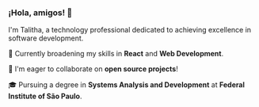 ### ¡Hola, amigos! 👋

I'm Talitha, a technology professional dedicated to achieving excellence in software development.

🌱 Currently broadening my skills in **React** and **Web Development**.

🤝 I'm eager to collaborate on **open source projects**!

🎓 Pursuing a degree in **Systems Analysis and Development** at **Federal Institute of São Paulo**.
